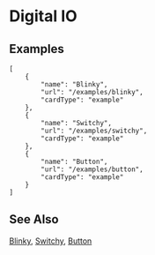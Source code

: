 # Digital IO

## Examples

```codecard
[
    {
        "name": "Blinky",
        "url": "/examples/blinky",
        "cardType": "example"
    },
    {
        "name": "Switchy",
        "url": "/examples/switchy",
        "cardType": "example"
    },
    {
        "name": "Button",
        "url": "/examples/button",
        "cardType": "example"
    }
]
```

## See Also

[Blinky](/examples/blinky), [Switchy](/examples/switchy), [Button](/examples/button)